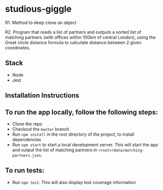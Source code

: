 # studious-giggle

R1. Method to deep clone an object

R2. Program that reads a list of partners and outputs a sorted list of matching partners (with offices within 100km of central London), using the Great circle distance formula to calculate distance between 2 given coordinates.

## Stack

* Node
* Jest

## Installation Instructions

## To run the app locally, follow the following steps:

* Clone the repo
* Checkout the `master` branch
* Run `npm install` in the root directory of the project, to install dependencies
* Run `npm start` to start a local development server. This will start the app and output the list of matching partners in `<root>/data/matching-partners.json`.

## To run tests:

* Run `npm test`. This will also display test coverage information
